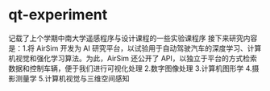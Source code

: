 # qt-experiment
记载了上个学期中南大学遥感程序与设计课程的一些实验课程序
接下来研究内容是：1.将 AirSim 开发为 AI 研究平台，以试验用于自动驾驶汽车的深度学习、计算机视觉和强化学习算法。为此，AirSim 还公开了 API，以独立于平台的方式检索数据和控制车辆，便于我们进行可视化处理
2.数字图像处理
3.计算机图形学
4.摄影测量学
5.计算机视觉与三维空间感知
